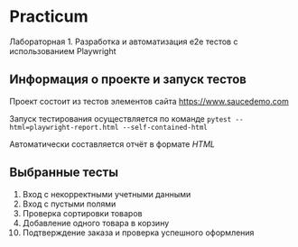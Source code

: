 # Practicum

Лабораторная 1. Разработка и автоматизация e2e тестов с использованием Playwright

## Информация о проекте и запуск тестов

Проект состоит из тестов элементов сайта https://www.saucedemo.com

Запуск тестирования осуществляется по команде `pytest --html=playwright-report.html --self-contained-html`

Автоматически составляется отчёт в формате *HTML*

## Выбранные тесты

<ol>
  <li>Вход с некорректными учетными данными</li>
  <li>Вход с пустыми полями</li>
  <li>Проверка сортировки товаров</li>
  <li>Добавление одного товара в корзину</li>
  <li value="10">Подтверждение заказа и проверка успешного оформления</li>
</ol>

